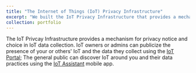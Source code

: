 ```yaml
---
title: "The Internet of Things (IoT) Privacy Infrastructure"
excerpt: "We built the IoT Privacy Infrastructure that provides a mechanism for privacy notice and choice for data collected by increasingly ubiquitous IoT devices, services, and technologies. <br/><img src='/images/IoTPI.png'>"
collection: portfolio
---
```

The IoT Privcay Infrastructure provides a mechanism for privacy notice and choice in IoT data collection.
IoT owners or admins can publicize the presence of your or others' IoT and the data they collect using the <a href="https://www.iotprivacy.io/" target="_blank">IoT Portal</a>; 
The general public can discover IoT around you and their data practices using the <a href="https://www.iotprivacy.io/discovering-iot" target="_blank">IoT Assistant</a> mobile app.
